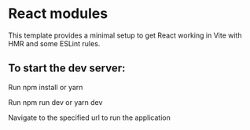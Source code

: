# React modules

This template provides a minimal setup to get React working in Vite with HMR and some ESLint rules.

## To start the dev server:

Run npm install or yarn

Run npm run dev or yarn dev

Navigate to the specified url to run the application
